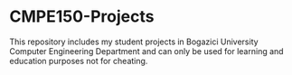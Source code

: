 # CMPE150-Projects 

This repository includes my student projects in Bogazici University Computer Engineering Department and can only be used for learning and education purposes not for cheating.

